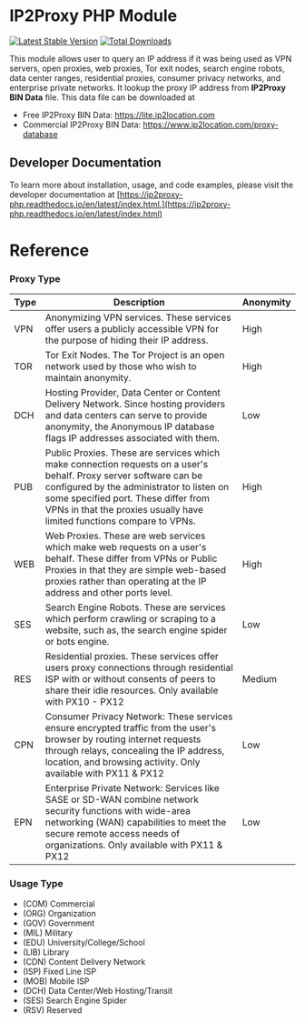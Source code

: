 # IP2Proxy PHP Module
[![Latest Stable Version](https://img.shields.io/packagist/v/ip2location/ip2proxy-php.svg)](https://packagist.org/packages/ip2location/ip2proxy-php)
[![Total Downloads](https://img.shields.io/packagist/dt/ip2location/ip2proxy-php.svg?style=flat-square)](https://packagist.org/packages/ip2location/ip2proxy-php)

This module allows user to query an IP address if it was being used as VPN servers, open proxies, web proxies, Tor exit nodes, search engine robots, data center ranges, residential proxies, consumer privacy networks, and enterprise private networks. It lookup the proxy IP address from **IP2Proxy BIN Data** file. This data file can be downloaded at

* Free IP2Proxy BIN Data: https://lite.ip2location.com
* Commercial IP2Proxy BIN Data: https://www.ip2location.com/proxy-database

## Developer Documentation
To learn more about installation, usage, and code examples, please visit the developer documentation at [https://ip2proxy-php.readthedocs.io/en/latest/index.html.](https://ip2proxy-php.readthedocs.io/en/latest/index.html)

# Reference

### Proxy Type

| Type | Description                                                  | Anonymity |
| ---- | ------------------------------------------------------------ | --------- |
| VPN  | Anonymizing VPN services. These services offer users a publicly accessible VPN for the purpose of hiding their IP address. | High      |
| TOR  | Tor Exit Nodes. The Tor Project is an open network used by those who wish to maintain anonymity. | High      |
| DCH  | Hosting Provider, Data Center or Content Delivery  Network. Since hosting providers and data centers can serve to provide  anonymity, the Anonymous IP database flags IP addresses associated with  them. | Low       |
| PUB  | Public Proxies. These are services which make connection requests on a user's behalf. Proxy server software can be configured by the administrator to listen on some specified port. These differ from  VPNs in that the proxies usually have limited functions compare to VPNs. | High      |
| WEB  | Web Proxies. These are web services which make web  requests on a user's behalf. These differ from VPNs or Public Proxies in that they are simple web-based proxies rather than operating at the IP  address and other ports level. | High      |
| SES  | Search Engine Robots. These are services which perform  crawling or scraping to a website, such as, the search engine spider or  bots engine. | Low       |
| RES  | Residential proxies. These services offer users proxy  connections through residential ISP with or without consents of peers to share their idle resources. Only available with PX10 - PX12 | Medium    |
| CPN  | Consumer Privacy Network: These services ensure encrypted traffic from the user's browser by routing internet requests through relays, concealing the IP address, location, and browsing activity. Only available with PX11 & PX12 | Low    |
| EPN  | Enterprise Private Network: Services like SASE or SD-WAN combine network security functions with wide-area networking (WAN) capabilities to meet the secure remote access needs of organizations. Only available with PX11 & PX12 | Low    |



### Usage Type

- (COM) Commercial
- (ORG) Organization
- (GOV) Government
- (MIL) Military
- (EDU) University/College/School
- (LIB) Library
- (CDN) Content Delivery Network
- (ISP) Fixed Line ISP
- (MOB) Mobile ISP
- (DCH) Data Center/Web Hosting/Transit
- (SES) Search Engine Spider
- (RSV) Reserved